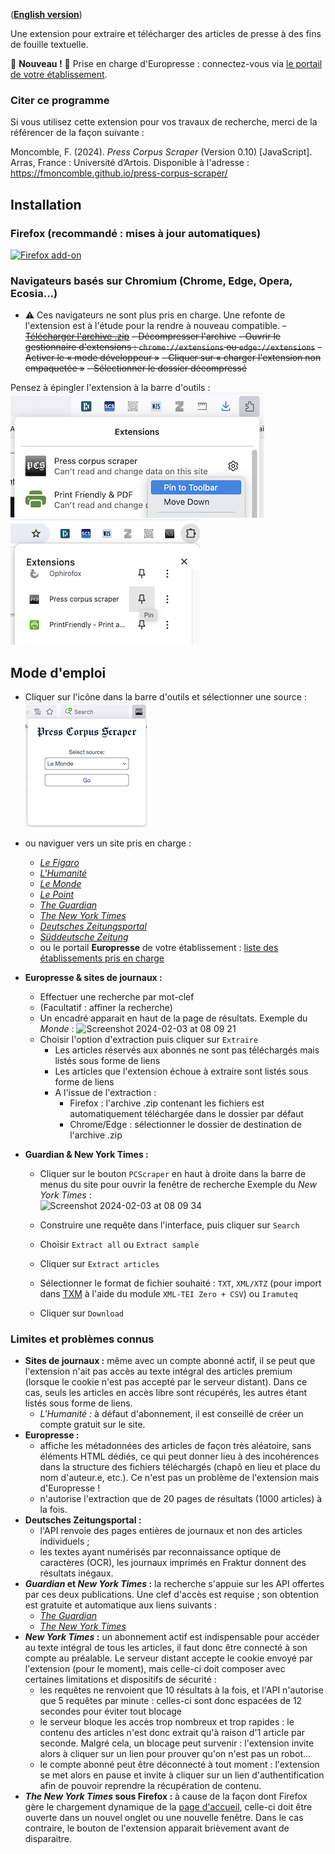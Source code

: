 ([**English version**](https://fmoncomble.github.io/press-corpus-scraper/README_EN.html))

Une extension pour extraire et télécharger des articles de presse à des fins de fouille textuelle.

🚨 **Nouveau !** 🚨 Prise en charge d'Europresse : connectez-vous via [le portail de votre établissement](europresse-list.md).

### Citer ce programme

Si vous utilisez cette extension pour vos travaux de recherche, merci de la référencer de la façon suivante :

Moncomble, F. (2024). _Press Corpus Scraper_ (Version 0.10) [JavaScript]. Arras, France : Université d’Artois. Disponible à l'adresse : https://fmoncomble.github.io/press-corpus-scraper/

## Installation

### Firefox (recommandé : mises à jour automatiques)

[![Firefox add-on](https://github.com/fmoncomble/Figaro_extractor/assets/59739627/e4df008e-1aac-46be-a216-e6304a65ba97)](https://github.com/fmoncomble/press-corpus-scraper/releases/latest/download/pcs.xpi)

### Navigateurs basés sur Chromium (Chrome, Edge, Opera, Ecosia...)

-   ⚠️ Ces navigateurs ne sont plus pris en charge. Une refonte de l'extension est à l'étude pour la rendre à nouveau compatible.
~~-   [Télécharger l'archive .zip](https://github.com/fmoncomble/press-corpus-scraper/releases/latest/download/pcs.zip)~~
~~-   Décompresser l'archive~~
~~-   Ouvrir le gestionnaire d'extensions : `chrome://extensions` ou `edge://extensions`~~
    ~~-   Activer le « mode développeur »~~
    ~~-   Cliquer sur « charger l'extension non empaquetée »~~
    ~~-   Sélectionner le dossier décompressé~~

Pensez à épingler l'extension à la barre d'outils :  
<img src="images/pin-firefox.png" style="display: inline" max-width="50%"/> <img src="images/pin-chrome.png" style="display: inline" max-width="50%"/>

## Mode d'emploi

-   Cliquer sur l'icône dans la barre d'outils et sélectionner une source :
    <img src="images/pcs-popup.png"/>
-   ou naviguer vers un site pris en charge :
    -   [_Le Figaro_](https://recherche.lefigaro.fr/)
    -   [_L'Humanité_](https://www.humanite.fr/)
    -   [_Le Monde_](https://www.lemonde.fr/recherche/)
    -   [_Le Point_](https://www.lepoint.fr/recherche/index.php)
    -   [_The Guardian_](https://www.theguardian.com/)
    -   [_The New York Times_](https://www.nytimes.com/)
    -   [_Deutsches Zeitungsportal_](https://www.deutsche-digitale-bibliothek.de/newspaper)
    -   [_Süddeutsche Zeitung_](https://www.sueddeutsche.de/)
    -   ou le portail **Europresse** de votre établissement : [liste des établissements pris en charge](europresse-list.md)
-   **Europresse & sites de journaux :**

    -   Effectuer une recherche par mot-clef
    -   (Facultatif : affiner la recherche)
    -   Un encadré apparait en haut de la page de résultats. Exemple du _Monde_ :
        <img width="704" alt="Screenshot 2024-02-03 at 08 09 21" src="https://github.com/fmoncomble/press-corpus-scraper/assets/59739627/07b0a58a-1730-4652-9eff-f2d010a0a9ec">
    -   Choisir l'option d'extraction puis cliquer sur `Extraire`
        -   Les articles réservés aux abonnés ne sont pas téléchargés mais listés sous forme de liens
        -   Les articles que l'extension échoue à extraire sont listés sous forme de liens
        -   A l'issue de l'extraction :
            -   Firefox : l'archive .zip contenant les fichiers est automatiquement téléchargée dans le dossier par défaut
            -   Chrome/Edge : sélectionner le dossier de destination de l'archive .zip

-   **Guardian & New York Times :**

    -   Cliquer sur le bouton `PCScraper` en haut à droite dans la barre de menus du site pour ouvrir la fenêtre de recherche
        Exemple du _New York Times_ :  
        <img width="268" alt="Screenshot 2024-02-03 at 08 09 34" src="https://github.com/fmoncomble/press-corpus-scraper/assets/59739627/9c2a975d-6933-4489-970e-6d34bc1015c0">

    -   Construire une requête dans l'interface, puis cliquer sur `Search`
    -   Choisir `Extract all` ou `Extract sample`
    -   Cliquer sur `Extract articles`
    -   Sélectionner le format de fichier souhaité : `TXT`, `XML/XTZ` (pour import dans [TXM](https://txm.gitpages.huma-num.fr/textometrie/) à l'aide du module `XML-TEI Zero + CSV`) ou `Iramuteq`
    -   Cliquer sur `Download`

### Limites et problèmes connus

-   **Sites de journaux :** même avec un compte abonné actif, il se peut que l'extension n'ait pas accès au texte intégral des articles premium (lorsque le cookie n'est pas accepté par le serveur distant). Dans ce cas, seuls les articles en accès libre sont récupérés, les autres étant listés sous forme de liens.
    -   _L'Humanité :_ à défaut d'abonnement, il est conseillé de créer un compte gratuit sur le site.
-   **Europresse :**
    -   affiche les métadonnées des articles de façon très aléatoire, sans éléments HTML dédiés, ce qui peut donner lieu à des incohérences dans la structure des fichiers téléchargés (chapô en lieu et place du nom d'auteur.e, etc.). Ce n'est pas un problème de l'extension mais d'Europresse !
    -   n'autorise l'extraction que de 20 pages de résultats (1000 articles) à la fois.
-   **Deutsches Zeitungsportal :**
    -   l'API renvoie des pages entières de journaux et non des articles individuels ;
    -   les textes ayant numérisés par reconnaissance optique de caractères (OCR), les journaux imprimés en Fraktur donnent des résultats inégaux.
-   **_Guardian_ et _New York Times_ :** la recherche s'appuie sur les API offertes par ces deux publications. Une clef d'accès est requise ; son obtention est gratuite et automatique aux liens suivants :
    -   [_The Guardian_](https://bonobo.capi.gutools.co.uk/register/developer)
    -   [_The New York Times_](https://developer.nytimes.com/get-started)
-   **_New York Times_ :** un abonnement actif est indispensable pour accéder au texte intégral de tous les articles, il faut donc être connecté à son compte au préalable. Le serveur distant accepte le cookie envoyé par l'extension (pour le moment), mais celle-ci doit composer avec certaines limitations et dispositifs de sécurité :
    -   les requêtes ne renvoient que 10 résultats à la fois, et l'API n'autorise que 5 requêtes par minute : celles-ci sont donc espacées de 12 secondes pour éviter tout blocage
    -   le serveur bloque les accès trop nombreux et trop rapides : le contenu des articles n'est donc extrait qu'à raison d'1 article par seconde. Malgré cela, un blocage peut survenir : l'extension invite alors à cliquer sur un lien pour prouver qu'on n'est pas un robot...
    -   le compte abonné peut être déconnecté à tout moment : l'extension se met alors en pause et invite à cliquer sur un lien d'authentification afin de pouvoir reprendre la récupération de contenu.
-   **_The New York Times_ sous Firefox :** à cause de la façon dont Firefox gère le chargement dynamique de la [page d'accueil](https://www.nytimes.com), celle-ci doit être ouverte dans un nouvel onglet ou une nouvelle fenêtre. Dans le cas contraire, le bouton de l'extension apparait brièvement avant de disparaitre.
